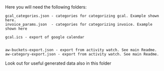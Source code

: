 Here you will need the following folders:

```
gcal_categories.json - categories for categorizing gcal. Example shown here.
invoice_params.json  - categories for categorizing invoice. Example shown here

gcal.ics - export of google calendar


aw-buckets-export.json - export from activity watch. See main Readme.
aw-category-export.json - export from activity watch. See main Readme.

```

Look out for useful generated data also in this folder
